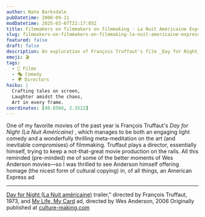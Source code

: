```yaml
---
author: Nate Barksdale
pubDatetime: 2008-09-11
modDatetime: 2025-03-07T22:17:05Z
title: Filmmakers on filmmakers on filmmaking - La Nuit Américaine Express
slug: filmmakers-on-filmmakers-on-filmmaking-la-nuit-americaine-express
featured: false
draft: false
description: An exploration of François Truffaut's film _Day for Night_ and its influence on Wes Anderson's artistic vision.
emoji: 🎬
tags:
  - 🎥 Films
  - 🎭 Comedy
  - 🌍 Directors
haiku: |
  Crafting tales on screen,  
  Laughter amidst the chaos,  
  Art in every frame.
coordinates: [48.8566, 2.3522]
---
```


One of my favorite movies of the past year is François Truffaut's _Day for Night (La Nuit Américaine)_ , which manages to be both an engaging light comedy and a wonderfully thrilling meta-meditation on the art (and inevitable compromises) of filmmaking. Truffaut plays a director, essentially himself, trying to keep a not-that-great movie production on the rails. All this reminded (pre-minded) me of some of the better moments of Wes Anderson movies—so I was thrilled to see Anderson himself offering homage (the nicest form of cultural copying) in, of all things, an American Express ad

---

[Day for Night (La Nuit américaine)](http://www.youtube.com/watch?v=TVZaXzCLyfE) trailer," directed by François Truffaut, 1973, and [My Life, My Card](http://www.youtube.com/watch?v=spCknVcaSHg) ad, directed by Wes Anderson, 2006 Originally published at [culture-making.com](http://www.culture-making.com)
